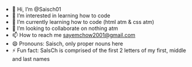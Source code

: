 - 👋 Hi, I’m @Saisch01
- 👀 I’m interested in learning how to code
- 🌱 I’m currently learning how to code (html atm & css atm)
- 💞️ I’m looking to collaborate on nothing atm
- 📫 How to reach me sayemchow2001@gmail.com
- 😄 Pronouns: Saisch, only proper nouns here
- ⚡ Fun fact: SaIsCh is comprised of the first 2 letters of my first, middle and last names

<!---
Saisch01/Saisch01 is a ✨ special ✨ repository because its `README.md` (this file) appears on your GitHub profile.
You can click the Preview link to take a look at your changes.
--->
